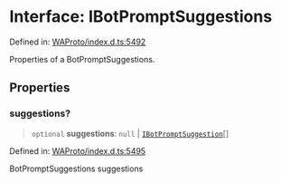 # Interface: IBotPromptSuggestions

Defined in: [WAProto/index.d.ts:5492](https://github.com/Fokusdotid/Baileys/blob/4c54e9ae0a9f37422d51e97c3454891bf06f36e1/WAProto/index.d.ts#L5492)

Properties of a BotPromptSuggestions.

## Properties

### suggestions?

> `optional` **suggestions**: `null` \| [`IBotPromptSuggestion`](IBotPromptSuggestion.md)[]

Defined in: [WAProto/index.d.ts:5495](https://github.com/Fokusdotid/Baileys/blob/4c54e9ae0a9f37422d51e97c3454891bf06f36e1/WAProto/index.d.ts#L5495)

BotPromptSuggestions suggestions
